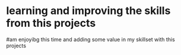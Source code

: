 # learning and improving the skills from this projects 
#am enjoyibg this time and adding some value in my skillset with this projects
